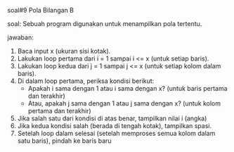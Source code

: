 soal#9 Pola Bilangan B

soal: Sebuah program digunakan untuk menampilkan pola tertentu.

jawaban:
1. Baca input x (ukuran sisi kotak).
2. Lakukan loop pertama dari i = 1 sampai i <= x (untuk setiap baris).
3. Lakukan loop kedua dari j = 1 sampai j <= x (untuk setiap kolom dalam baris).
4. Di dalam loop pertama, periksa kondisi berikut:
    - Apakah i sama dengan 1 atau i sama dengan x? (untuk baris pertama dan terakhir)
    - Atau, apakah j sama dengan 1 atau j sama dengan x? (untuk kolom pertama dan terakhir)
5. Jika salah satu dari kondisi di atas benar, tampilkan nilai i (angka)
6. Jika kedua kondisi salah (berada di tengah kotak), tampilkan spasi.
7. Setelah loop dalam selesai (setelah memproses semua kolom dalam satu baris), pindah ke baris baru